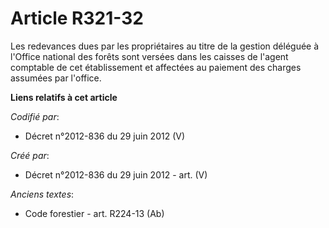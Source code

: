 # Article R321-32

Les redevances dues par les propriétaires au titre de la gestion déléguée à l'Office national des forêts sont versées dans
les caisses de l'agent comptable de cet établissement et affectées au paiement des charges assumées par l'office.

**Liens relatifs à cet article**

_Codifié par_:

  - Décret n°2012-836 du 29 juin 2012 (V)

_Créé par_:

  - Décret n°2012-836 du 29 juin 2012 - art. (V)

_Anciens textes_:

  - Code forestier - art. R224-13 (Ab)
